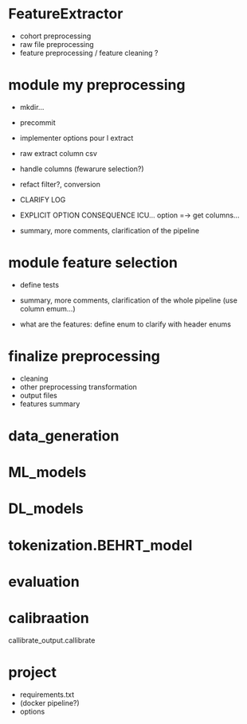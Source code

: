 # FeatureExtractor

- cohort preprocessing 
-  raw file preprocessing
- feature preprocessing / feature cleaning ?



# module my preprocessing

- mkdir...

- precommit 

- implementer options pour l extract

- raw extract column csv

- handle columns (fewarure selection?)

- refact filter?, conversion

- CLARIFY LOG

- EXPLICIT OPTION CONSEQUENCE ICU... option =-> get columns...

- summary, more comments, clarification of the pipeline





# module feature selection

- define tests

- summary, more comments, clarification of the whole pipeline (use column emum...)

- what are the features: define enum to clarify with header enums

# finalize preprocessing
- cleaning 
- other preprocessing transformation
- output files
- features summary


# data_generation


# ML_models

# DL_models

# tokenization.BEHRT_model

# evaluation

# calibraation

callibrate_output.callibrate

# project
- requirements.txt
- (docker pipeline?)
- options
